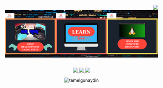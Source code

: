 <img align=right src="https://visitor-badge.laobi.icu/badge?page_id=TemelGunaydin.TemelGunaydin">
<br>

<a href="https://temelgunaydin.github.io/">
  <img src="https://github.com/TemelGunaydin/Assets/blob/7c3ab36c20c9f2a11a6ce7346efd1f3799467e3f/BG_forReadme.png"/>
</a>
<br>
<br>
<p align="center">

<a href="https://twitter.com/gunaydin_temel">
  <img src="https://img.shields.io/badge/X-@gunaydin_temel-1DA1F2?style=for-the-badge&logo=x&logoColor=white" />
</a>

<a href="https://www.youtube.com/channel/UCHSWsc6J1c8hWfMT3Ik8rgw">
  <img src="https://img.shields.io/badge/YouTube-Subscribers-FF0000?style=for-the-badge&logo=youtube&logoColor=white" />
</a>

<a href="https://www.linkedin.com/in/temel-gunaydin-b0a504186/">
  <img src="https://img.shields.io/badge/LinkedIn-@temelgunaydin-0077B5?style=for-the-badge&logo=linkedin&logoColor=white"/>
</a>

  
</p>


<p align="center"> 
  <img src="https://github-readme-stats.vercel.app/api/top-langs/?username=temelgunaydin&layout=compact&&theme=calm&hide_border=true" alt="temelgunaydin" />
  
</p>
